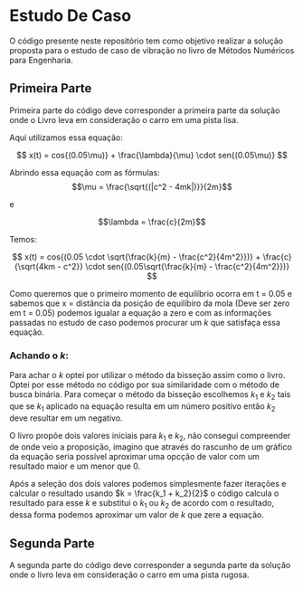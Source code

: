 # Estudo De Caso
O código presente neste repositório tem como objetivo realizar a solução proposta para o estudo de caso de vibração no livro de Métodos Numéricos para Engenharia.

## Primeira Parte
Primeira parte do código deve corresponder a primeira parte da solução onde o Livro leva em consideração o carro em uma pista lisa.

Aqui utilizamos essa equação:  

$$
x(t) = cos{(0.05\mu)} + \frac{\lambda}{\mu} \cdot sen{(0.05\mu)}
$$

Abrindo essa equação com as fórmulas: 
$$\mu = \frac{\sqrt{(|c^2 - 4mk|)}}{2m}$$

e

$$\lambda = \frac{c}{2m}$$

Temos:

$$
x(t) = cos{(0.05 \cdot \sqrt{\frac{k}{m} - \frac{c^2}{4m^2}})} + \frac{c}{\sqrt{4km - c^2}} \cdot sen{(0.05\sqrt{\frac{k}{m} - \frac{c^2}{4m^2}})}
$$

Como queremos que o primeiro momento de equilíbrio ocorra em t = 0.05 e sabemos que x = distância da posição de equilíbiro da mola (Deve ser zero em t = 0.05) podemos igualar a equação a zero e com as informações passadas no estudo de caso podemos procurar um $k$ que satisfaça essa equação.

### Achando o $k$:
Para achar o $k$ optei por utilizar o método da bisseção assim como o livro. Optei por esse método no código por sua similaridade com o método de busca binária. Para começar o método da bisseção escolhemos $k_1$ e $k_2$ tais que se $k_1$ aplicado na equação resulta em um número positivo então $k_2$ deve resultar em um negativo.  
  
O livro propõe dois valores iniciais para $k_1$ e $k_2$, não consegui compreender de onde veio a proposição, imagino que através do rascunho de um gráfico da equação seria possível aproximar uma opcção de valor com um resultado maior e um menor que 0.  
  
Após a seleção dos dois valores podemos simplesmente fazer iterações e calcular o resultado usando $k = \frac{k_1 + k_2}{2}$ o código calcula o resultado para esse $k$ e substitui o $k_1$ ou $k_2$ de acordo com o resultado, dessa forma podemos aproximar um valor de $k$ que zere a equação.

## Segunda Parte
A segunda parte do código deve corresponder a segunda parte da solução onde o livro leva em consideração o carro em uma pista rugosa.
